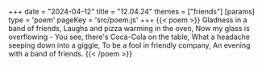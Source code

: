 +++
date = "2024-04-12"
title = "12.04.24"
themes = ["friends"]
[params]
  type = 'poem'
  pageKey = 'src/poem.js'
+++
{{< poem >}}
Gladness in a band of friends,
Laughs and pizza warming in the oven,
Now my glass is overflowing -
You see, there's Coca-Cola on the table,
What a headache seeping down into a giggle,
To be a fool in friendly company,
An evening with a band of friends.
{{< /poem >}}